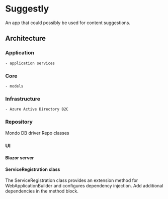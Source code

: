 # Suggestly

An app that could possibly be used for content suggestions.

## Architecture
### Application
    - application services
### Core
    - models
### Infrastructure
    - Azure Active Directory B2C
### Repository
Mondo DB driver
Repo classes
### UI
#### Blazor server
#### ServiceRegistration class
The ServiceRegistration class provides an extension method for WebApplicationBuilder and configures dependency injection. Add additional dependencies in the method block.